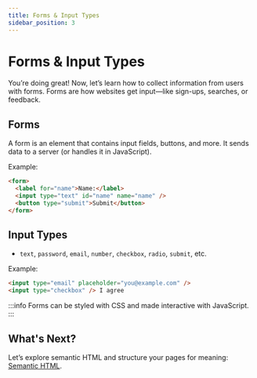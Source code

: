 ```yaml
---
title: Forms & Input Types
sidebar_position: 3
---
```


# Forms & Input Types

You’re doing great! Now, let’s learn how to collect information from users with forms. Forms are how websites get input—like sign-ups, searches, or feedback.

## Forms
A form is an element that contains input fields, buttons, and more. It sends data to a server (or handles it in JavaScript).

Example:
```html
<form>
  <label for="name">Name:</label>
  <input type="text" id="name" name="name" />
  <button type="submit">Submit</button>
</form>
```

## Input Types
- `text`, `password`, `email`, `number`, `checkbox`, `radio`, `submit`, etc.

Example:
```html
<input type="email" placeholder="you@example.com" />
<input type="checkbox" /> I agree
```

:::info
Forms can be styled with CSS and made interactive with JavaScript.
:::

## What's Next?

Let’s explore semantic HTML and structure your pages for meaning: [Semantic HTML](./semantic-html.md).
